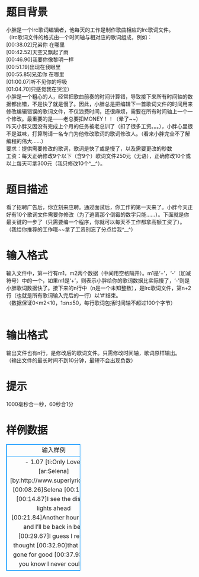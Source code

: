 # 

 
 # 题目背景 
小胖是一个lrc歌词编辑者，他每天的工作是制作歌曲相应的lrc歌词文件。<BR>（lrc歌词文件的格式由一个时间轴与相对应的歌词组成，例如：<BR>[00:38.02]兄弟你&nbsp;在哪里<BR>[00:42.52]天空又飘起了雨<BR>[00:46.90]我要你像黎明一样<BR>[00:51.19]出现在我眼里<BR>[00:55.85]兄弟你&nbsp;在哪里<BR>[01:00.07]听不见你的呼吸<BR>[01:04.70]只感觉我在哭泣）<BR>小胖是一个粗心的人，经常把歌曲前奏的时间计算错，导致接下来所有时间轴的数据都出错，不是快了就是慢了。因此，小胖总是把编辑下一首歌词文件的时间用来修改编辑错误的歌词文件，不仅浪费时间，还很麻烦，需要在所有时间轴上一个一个修改。最重要的是——老总要扣MONEY！！（晕了~~）<BR>昨天小胖又因没有完成上个月的任务被老总训了（扣了很多工资。。。），小胖心里很不是滋味，打算聘请一名专门为他修改歌词的歌词修改人。（看来小胖完全不了解编程的伟大……）<BR>要求：提供需要修改的歌词，歌词是快了或是慢了，以及需要更改的秒数<BR>工资：每天正确修改9个以下（含9个）歌词文件250元（无语），正确修改10个或以上每天可拿300元（我只修改10个^__^）。<BR> 

 
 # 题目描述 
看了招聘广告后，你立刻来应聘。通过面试后，你工作的第一天来了。小胖今天正好有10个歌词文件需要你修改（为了逃离那个倒霉的数字只能……）。下面就是你最关键的一步了（只需要编一个程序，你就可以每天不工作都拿高额工资了）。<BR>（我给你推荐的工作哦~~拿了工资别忘了分点给我^__^）<BR> 

 
 # 输入格式 
输入文件中，第一行有m1，m2两个数据（中间用空格隔开）。m1是‘+’，‘-’（加减符号）中的一个，如果m1是‘+’，则表示小胖给你的歌词数据比实际慢了，‘-’则是小胖歌词数据快了。接下来的n行中（n是一个未知整数），是lrc歌词文件，第n+2行（也就是所有歌词输入完后的一行）以‘#’结束。<BR>（数据保证0&lt;m2&lt;10，1≤n≤50，每行歌词包括时间轴不超过100个字节）<BR><BR> 

 
 # 输出格式 
输出文件也有n行，是修改后的歌词文件。只需修改时间轴，歌词原样输出。<BR>（输出文件的最长时间不到10分钟，最短不会出现负数）<BR> 

 
 # 提示 
1000毫秒合一秒，60秒合1分 
# 样例数据
<style>
        table,table tr th, table tr td { border:1px solid #0094ff; }
        table { width: 200px; min-height: 25px; line-height: 25px; text-align: center; border-collapse: collapse;}   
    </style>
<table>
	<tr>
		<td>输入样例</td>
		<td>输出样例</td>
	</tr>
<tr><td>- 1.07
[ti:Only Love]
[ar:Selena]
[by:http://www.superlyrics.net]
[00:08.26]Selena
[00:13.19]
[00:14.87]I see the distant lights ahead
[00:21.84]Another hour or so, and I’ll be back in bed
[00:29.67]I guess I really thought
[00:32.90]that I was gone for good
[00:37.93]But you know I never could
#
</td><td>[ti:Only Love]
[ar:Selena]
[by:http://www.superlyrics.net]
[00:07.19]Selena
[00:12.12]
[00:13.80]I see the distant lights ahead
[00:20.77]Another hour or so, and I’ll be back in bed
[00:28.60]I guess I really thought
[00:31.83]that I was gone for good
[00:36.86]But you know I never could
</td></tr></table>
